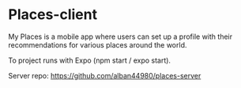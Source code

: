 <H1>Places-client</H1>

My Places is a mobile app where users can set up a profile with their recommendations for various places around the world.

To project runs with Expo (npm start / expo start). 

Server repo: https://github.com/alban44980/places-server
